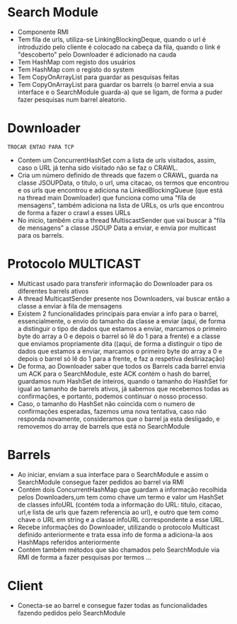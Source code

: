 # Search Module
- Componente RMI
- Tem fila de urls, utiliza-se LinkingBlockingDeque, quando o url é introduzido pelo cliente é colocado na cabeça da fila, quando o link é "descoberto" pelo Downloader é adicionado na cauda
- Tem HashMap com registo dos usuários
- Tem HashMap com o registo do system
- Tem CopyOnArrayList para guardar as pesquisas feitas
- Tem CopyOnArrayList para guardar os barrels (o barrel envia a sua interface e o SearchModule guarda-a) que se ligam, de forma a puder fazer pesquisas num barrel aleatorio.
# Downloader
    TROCAR ENTAO PARA TCP
  - Contem um ConcurrentHashSet com a lista de urls visitados, assim, caso o URL já tenha sido visitado não se faz o CRAWL.
  - Cria um número definido de threads que fazem o CRAWL, guarda na classe JSOUPData, o titulo, o url, uma citacao, os termos que encontrou e os urls que encontrou e adiciona na LinkedBlockingQueue (que está na thread main Downloader) que funciona como uma "fila de mensagens", também adiciona na lista de URLs, os urls que encontrou de forma a fazer o crawl a esses URLs 
  - No inicio, também cria a thread MultiscastSender que vai buscar à "fila de mensagens" a classe JSOUP Data a enviar, e envia por multicast para os barrels.


# Protocolo MULTICAST
- Multicast usado para transferir informação do Downloader para os diferentes barrels ativos
- A thread MulticastSender presente nos Downloaders, vai buscar então a classe a enviar à fila de mensagens
- Existem 2 funcionalidades principais para enviar a info para o barrel, essencialmente, o envio do tamanho da classe a enviar (aqui, de forma a distinguir o tipo de dados que estamos a enviar, marcamos o primeiro byte do array a 0 e depois o barrel só lê do 1 para a frente) e a classe que enviamos propriamente dita ((aqui, de forma a distinguir o tipo de dados que estamos a enviar, marcamos o primeiro byte do array a 0 e depois o barrel só lê do 1 para a frente, e faz a respetiva desliriazação)
- De forma, ao Downloader saber que todos os Barrels cada barrel envia um ACK para o SearchModule, este ACK contém o hash do barrel, guardamos num HashSet de inteiros, quando o tamanho do HashSet for igual ao tamanho de barrels ativos, já sabemos que recebemos todas as confirmações, e portanto, podemos continuar o nosso processo.
- Caso, o tamanho do HashSet não coincida com o numero de confirmações esperadas, fazemos uma nova tentativa, caso não responda novamente, consideramos que o barrel ja esta desligado, e removemos do array de barrels que está no SearchModule
# Barrels
- Ao iniciar, enviam a sua interface para o SearchModule e assim o SearchModule consegue fazer pedidos ao barrel via RMI
- Contém dois ConcurrentHashMap que guardam a informação recolhida pelos Downloaders,um tem como chave um termo e valor um HashSet de classes infoURL (contém toda a informação do URL: titulo, citacao, url,e lista de urls que fazem referencia ao url), e outro que tem como chave o URL em string e a classe infoURL correspondente a esse URL.
- Recebe informações do Downloader, utilizando o protocolo Multicast definido anteriormente e trata essa info de forma a adiciona-la aos HashMaps referidos anteriormente
- Contém também métodos que são chamados pelo SearchModule via RMI de forma a fazer pesquisas por termos ...
# Client
- Conecta-se ao barrel e consegue fazer todas as funcionalidades fazendo pedidos pelo SearchModule 
